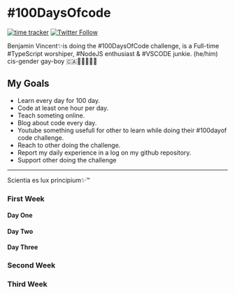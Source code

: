 
#  \#100DaysOfcode
[![time tracker](https://wakatime.com/badge/github/Luxcium/100DaysOfCode.svg)](https://wakatime.com/badge/github/Luxcium/100DaysOfCode) [![Twitter Follow](https://img.shields.io/twitter/follow/Luxcium?label=Follow%20me&style=social)](https://twitter.com/Luxcium?ref_src=github001)


Benjamin Vincent✨is doing the #100DaysOfCode challenge, is a Full-time #TypeScript worshiper, #NodeJS enthusiast & #VSCODE junkie. (he/him) cis-gender gay-boy 🇨🇦🍑🤓🐍🦋🍆

 ## My Goals

- Learn every day for 100 day.
- Code at least one hour per day.
- Teach someting online.
- Blog about code every day.
- Youtube something usefull for other to learn while doing their #100dayof code challenge.
- Reach to other doing the challenge.
- Report my daily experience in a log on my github repository.
- Support other doing the challenge

----
Scientia es lux principium✨™

### First Week
#### Day One
#### Day Two
#### Day Three

### Second Week

### Third Week
